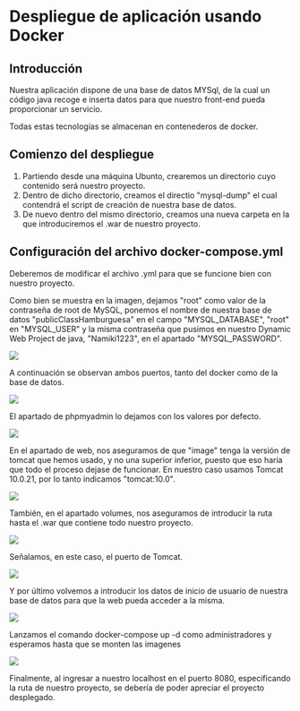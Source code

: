 # Despliegue de aplicación usando Docker

## Introducción

Nuestra aplicación dispone de una base de datos MYSql, de la cual un código java recoge e inserta datos para que nuestro front-end pueda proporcionar un servicio.

Todas estas tecnologías se almacenan en contenederos de docker.

## Comienzo del despliegue

1. Partiendo desde una máquina Ubunto, crearemos un directorio cuyo contenido será nuestro proyecto.
2. Dentro de dicho directorio, creamos el directio "mysql-dump" el cual contendrá el script de creación de nuestra base de datos.
3. De nuevo dentro del mismo directorio, creamos una nueva carpeta en la que introduciremos el .war de nuestro proyecto.


## Configuración del archivo docker-compose.yml

Deberemos de modificar el archivo .yml para que se funcione bien con nuestro proyecto.

Como bien se muestra en la imagen, dejamos "root" como valor de la contraseña de root de MySQL, ponemos el nombre de nuestra base de datos "publicClassHamburguesa" en el campo "MYSQL_DATABASE", "root" en "MYSQL_USER" y la misma contraseña que pusimos en nuestro Dynamic Web Project de java, "Namiki1223", en el apartado "MYSQL_PASSWORD".

<img src="https://i.gyazo.com/142f12745561b3df7c87e43f17d2bd4c.png">

A continuación se observan ambos puertos, tanto del docker como de la base de datos.

<img src="https://i.gyazo.com/be05340a9afdb1a84fdb573b643aee7d.png">

El apartado de phpmyadmin lo dejamos con los valores por defecto.

<img src="https://i.gyazo.com/143d8a5529ed845c3ce47a0803e65f1f.png">

En el apartado de web, nos aseguramos de que "image" tenga la versión de tomcat que hemos usado, y no una superior inferior, puesto que eso haría que todo el proceso dejase de funcionar. En nuestro caso usamos Tomcat 10.0.21, por lo tanto indicamos "tomcat:10.0".

<img src="https://i.gyazo.com/d806f4d23b11678781f3761a7452f9c8.png">

También, en el apartado volumes, nos aseguramos de introducir la ruta hasta el .war que contiene todo nuestro proyecto.

<img src="https://i.gyazo.com/ce027424b5cd117ba97dc38d5942641d.png">

Señalamos, en este caso, el puerto de Tomcat.

<img src="https://i.gyazo.com/655bca4b9880369498fcb327f1c944b5.png">

Y por último volvemos a introducir los datos de inicio de usuario de nuestra base de datos para que la web pueda acceder a la misma.

<img src="https://i.gyazo.com/ccd57dcd3d0fb985092aba5019af0681.png">

Lanzamos el comando docker-compose up -d como administradores y esperamos hasta que se monten las imagenes

<img src="https://i.gyazo.com/459e9f586c387c19515a5095a5a677d5.png">

Finalmente, al ingresar a nuestro localhost en el puerto 8080, especificando la ruta de nuestro proyecto, se debería de poder apreciar el proyecto desplegado.
